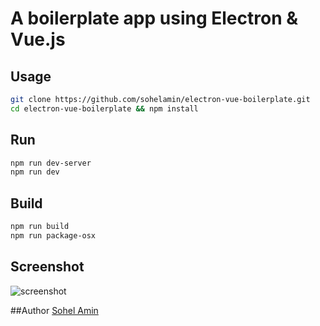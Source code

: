 # A boilerplate app using Electron & Vue.js

## Usage

```bash
git clone https://github.com/sohelamin/electron-vue-boilerplate.git
cd electron-vue-boilerplate && npm install
```

## Run

```bash
npm run dev-server
npm run dev
```

## Build

```bash
npm run build
npm run package-osx
```

## Screenshot
![screenshot](https://cloud.githubusercontent.com/assets/1708683/17278113/7097d7c4-5776-11e6-9579-49d7c8368d73.png)


##Author
[Sohel Amin](http://www.sohelamin.com)
